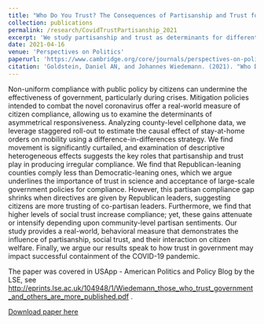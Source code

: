 ```yaml
---
title: "Who Do You Trust? The Consequences of Partisanship and Trust for Responsiveness to COVID-19 Orders"
collection: publications
permalink: /research/CovidTrustPartisanship_2021
excerpt: 'We study partisanship and trust as determinants for differential compliance with COVID-19 stay-at-home orders.'
date: 2021-04-16
venue: 'Perspectives on Politics'
paperurl: 'https://www.cambridge.org/core/journals/perspectives-on-politics/article/who-do-you-trust-the-consequences-of-partisanship-and-trust-for-public-responsiveness-to-covid19-orders/466134E376AD87F52441F26F3BE7D653#article'
citation: 'Goldstein, Daniel AN, and Johannes Wiedemann. (2021). "Who Do You Trust? The Consequences of Partisanship and Trust for Responsiveness to COVID-19 Orders" <i>Perspectives on Politics</i>. 1(1).'
---
```

Non-uniform compliance with public policy by citizens can undermine the effectiveness of government, particularly during crises. Mitigation policies intended to combat the novel coronavirus offer a real-world measure of citizen compliance, allowing us to examine the determinants of asymmetrical responsiveness. Analyzing county-level cellphone data, we leverage staggered roll-out to estimate the causal effect of stay-at-home orders on mobility using a difference-in-differences strategy. We find movement is significantly curtailed, and examination of descriptive heterogeneous effects suggests the key roles that partisanship and trust play in producing irregular compliance. We find that Republican-leaning counties comply less than Democratic-leaning ones, which we argue underlines the importance of trust in science and acceptance of large-scale government policies for compliance. However, this partisan compliance gap shrinks when directives are given by Republican leaders, suggesting citizens are more trusting of co-partisan leaders. Furthermore, we find that higher levels of social trust increase compliance; yet, these gains attenuate or intensify depending upon community-level partisan sentiments. Our study provides a real-world, behavioral measure that demonstrates the influence of partisanship, social trust, and their interaction on citizen welfare. Finally, we argue our results speak to how trust in government may impact successful containment of the COVID-19 pandemic.

The paper was covered in USApp - American Politics and Policy Blog by the LSE, see http://eprints.lse.ac.uk/104948/1/Wiedemann_those_who_trust_government_and_others_are_more_published.pdf .

[Download paper here](https://johannes-wiedemann.github.io//files/WiedemannGoldstein_CovidTrustPartisanship.pdf)
